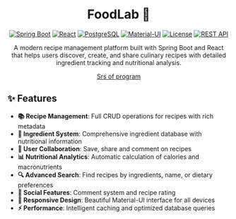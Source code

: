 <div align="center">

# FoodLab 🍳

[![Spring Boot](https://img.shields.io/badge/Spring%20Boot-3.x-brightgreen.svg)](https://spring.io/projects/spring-boot)
[![React](https://img.shields.io/badge/React-18.x-blue.svg)](https://reactjs.org/)
[![PostgreSQL](https://img.shields.io/badge/PostgreSQL-15%2B-blue.svg)](https://www.postgresql.org/)
[![Material-UI](https://img.shields.io/badge/Material--UI-5.x-007FFF.svg)](https://mui.com/)
[![License](https://img.shields.io/badge/License-MIT-yellow.svg)](https://opensource.org/licenses/MIT)
[![REST API](https://img.shields.io/badge/API-RESTful-orange.svg)](https://restfulapi.net/)

A modern recipe management platform built with Spring Boot and React that helps users discover, create, and share culinary recipes with detailed ingredient tracking and nutritional analysis.

[Srs of program](/docs/requirements/SRS.md)
</div>

## ✨ Features

- **📚 Recipe Management**: Full CRUD operations for recipes with rich metadata
- **🥗 Ingredient System**: Comprehensive ingredient database with nutritional information
- **👥 User Collaboration**: Save, share and comment on recipes
- **📊 Nutritional Analytics**: Automatic calculation of calories and macronutrients
- **🔍 Advanced Search**: Find recipes by ingredients, name, or dietary preferences
- **💬 Social Features**: Comment system and recipe rating
- **📱 Responsive Design**: Beautiful Material-UI interface for all devices
- **⚡ Performance**: Intelligent caching and optimized database queries
